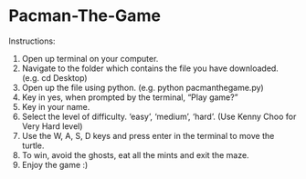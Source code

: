 # Pacman-The-Game
Instructions:

1. Open up terminal on your computer. 
2. Navigate to the folder which contains the file you have downloaded. 
(e.g. cd Desktop)
3. Open up the file using python.
(e.g. python pacmanthegame.py)
4. Key in yes, when prompted by the terminal, “Play game?”
5. Key in your name.
6. Select the level of difficulty. ‘easy’, ‘medium’, ‘hard’. (Use Kenny Choo for Very Hard level)
7. Use the W, A, S, D keys and press enter in the terminal to move the turtle.
8. To win, avoid the ghosts, eat all the mints and exit the maze.
9. Enjoy the game :)
